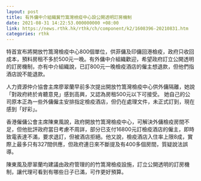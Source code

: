 ```yaml
---
layout: post
title: 有外傭中介組織冀竹篙灣檢疫中心設公開透明訂房機制
date: 2021-08-31 14:22:53.000000000 +08:00
link: https://news.rthk.hk/rthk/ch/component/k2/1608396-20210831.htm
categories: rthk
---
```


特首宣布將開放竹篙灣檢疫中心800個單位，供菲傭及印傭回港檢疫，政府只收回成本，預料房租不多於500元一晚。有外傭中介組織歡迎，希望政府訂立公開透明的訂房機制，亦有中介組織說，已訂800元一晚檢疫酒店的僱主想退款，但他們指酒店說不能退款。

人力資源仲介協會主席廖翠蘭早前多次提出開放竹篙灣檢疫中心供外傭隔離，她說「對政府終於肯聽意見」感到高興，又認為房租500元以下可接受。 她自己的公司原本正為一些外傭僱主安排指定檢疫酒店，但仍在處理文件，未正式訂到，現在感到「好彩」。

香港僱傭公會主席陳東風說，政府開放竹篙灣檢疫中心，可解決外傭檢疫房間不足，但他批評政府當日考慮不周詳，部分已支付16800元訂檢疫酒店的僱主，即時致電表達不滿，要求退訂，但被酒店拒絕。他又說，檢疫酒店入住率上限8成，實際上最多只有327間供應，但政府連日來不斷提及有400多個房間，質疑說法誤導。

陳東風及廖翠蘭均建議由政府管理的的竹篙灣檢疫設施，訂立公開透明的訂房機制，讓代理可看到有哪些日子已滿，可作更好預算。　　 　　　　　　　　　　
